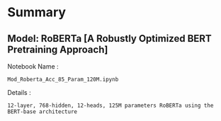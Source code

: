 # Summary

## Model:  RoBERTa [A Robustly Optimized BERT Pretraining Approach]

  Notebook Name : 
  
    Mod_Roberta_Acc_85_Param_120M.ipynb

  Details : 
  
    12-layer, 768-hidden, 12-heads, 125M parameters RoBERTa using the BERT-base architecture
